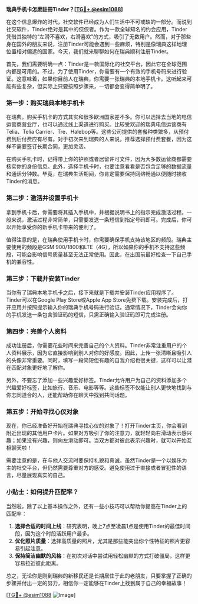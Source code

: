 **瑞典手机卡怎麽註冊Tinder？[[TG💪+ @esim1088](https://t.me/s/esim1088)]**

在这个信息爆炸的时代，社交软件已经成为人们生活中不可或缺的一部分。而说到社交软件，Tinder绝对是其中的佼佼者。作为一款全球知名的约会应用，Tinder凭借其独特的“左滑不喜欢，右滑喜欢”的方式，吸引了无数用户。然而，对于那些身在国外的朋友来说，注册Tinder可能会遇到一些麻烦，特别是像瑞典这样地理位置相对偏远的国家。今天，我们就来聊聊如何在瑞典顺利注册Tinder。

首先，我们需要明确一点：Tinder是一款国际化的社交平台，因此它在全球范围内都是可用的。不过，为了使用Tinder，你需要有一个有效的手机号码来进行验证。这意味着，如果你目前人在瑞典，你需要一张瑞典的本地手机卡。这听起来可能有些复杂，但实际上只要按照步骤来，一切都会变得简单明了。

### 第一步：购买瑞典本地手机卡

在瑞典，购买手机卡的方式其实和很多欧洲国家差不多。你可以选择去当地的电信运营商营业厅，也可以通过线上渠道进行购买。比较受欢迎的瑞典电信运营商有Telia、Telia Carrier、Tre、Halebop等。这些公司提供的套餐种类繁多，从预付费到后付费应有尽有。对于初次来到瑞典的人来说，推荐选择预付费套餐，因为这样不需要签订长期合同，更加灵活。

在购买手机卡时，记得带上你的护照或者居留许可文件，因为大多数运营商都需要核实你的身份信息。此外，选择手机卡时，也要注意看看是否包含足够的数据流量和通话分钟数。毕竟，在瑞典生活期间，你肯定需要保持网络畅通以便随时接收Tinder的消息。

### 第二步：激活并设置手机卡

拿到手机卡后，你需要将其插入手机中，并根据说明书上的指示完成激活过程。一般来说，激活过程非常简单，只需要发送一条短信到指定号码即可。完成后，你可以开始享受你的新手机卡带来的便利了。

值得注意的是，在瑞典使用手机卡时，你需要确保手机支持该地区的频段。瑞典主要使用的频段是GSM 900/1800和LTE（4G），所以如果你的手机不支持这些频段，可能会影响信号质量甚至无法正常使用。因此，在出国前最好检查一下自己手机的兼容性。

### 第三步：下载并安装Tinder

当你有了瑞典本地手机卡之后，接下来就是下载并安装Tinder应用程序了。Tinder可以在Google Play Store或Apple App Store免费下载。安装完成后，打开应用并按照提示输入你的瑞典手机号码进行验证。通常情况下，Tinder会向你的手机发送一条包含验证码的短信，只需正确输入验证码即可完成注册。

### 第四步：完善个人资料

成功注册后，你需要花些时间来完善自己的个人资料。Tinder非常注重用户的个人资料展示，因为它直接影响到别人对你的好感度。因此，上传一张清晰且吸引人的头像非常重要。同时，填写一段简短但有趣的自我介绍也很关键，这样可以让潜在匹配对象更好地了解你。

另外，不要忘了添加一些兴趣爱好标签。Tinder允许用户为自己的资料添加多个兴趣爱好标签，比如旅行、音乐、电影等等。这些标签不仅能让别人更快地找到与你志同道合的人，还能帮助你在聊天中找到共同话题。

### 第五步：开始寻找心仪对象

现在，你已经准备好开始在瑞典寻找心仪的对象了！打开Tinder主页，你会看到附近出现的其他用户卡片。如果对方吸引了你的注意力，就轻轻向右滑动表示感兴趣；如果没有兴趣，则向左滑动即可。当双方都对彼此表示兴趣时，就可以开始互相聊天啦！

需要注意的是，在与他人交流时要保持礼貌和真诚。虽然Tinder是一个以娱乐为主的社交平台，但仍然需要尊重对方的感受。避免使用过于直接或者冒犯性的语言，尽量展现真实的自己。

### 小贴士：如何提升匹配率？

当然啦，除了以上基本操作之外，还有一些小技巧可以帮助你提高在Tinder上的匹配率：

1. **选择合适的时间上线**：研究表明，晚上7点至凌晨1点是使用Tinder的最佳时间段，因为这个时段活跃用户最多。
2. **优化照片质量**：选择高质量的照片，尤其是那些能突出你个性特征的照片更容易引起注意。
3. **保持简洁幽默的风格**：在初次对话中尝试用轻松幽默的方式打破僵局，这样更容易拉近彼此距离。

总之，无论你是刚到瑞典的新移民还是长期居住于此的老朋友，只要掌握了正确的步骤并付出一定的努力，相信你一定能够在Tinder上找到属于自己的幸福故事！

[[TG💪+ @esim1088](https://t.me/s/esim1088) ![Image](https://i.postimg.cc/4NQfJmqS/Snipaste-2025-05-13-00-14-12.png)]